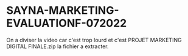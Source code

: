 # SAYNA-MARKETING-EVALUATIONF-072022
On a diviser la video car c'est trop lourd et c'est PROJET MARKETING DIGITAL FINALE.zip la fichier a extracter.
